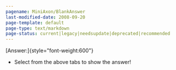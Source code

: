 ```yaml
---
pagename: MiniAxon/BlankAnswer
last-modified-date: 2008-09-20
page-template: default
page-type: text/markdown
page-status: current|legacy|needsupdate|deprecated|recommended
---
```

[Answer:]{style="font-weight:600"}

-   Select from the above tabs to show the answer!
